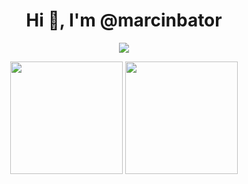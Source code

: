 <h1 align="center">Hi 👋, I'm @marcinbator</h1>

<p align="center">
  <a href="https://skillicons.dev">
    <img src="https://skillicons.dev/icons?i=java,spring,next,cpp" />
  </a>
</p>

<p align="center">
  <img height="180em" src="https://github-readme-stats.vercel.app/api?username=marcinbator&theme=noctis_minimus&show_icons=true" />
 <img height="180em" src="https://github-readme-stats.vercel.app/api/top-langs/?username=marcinbator&theme=noctis_minimus&layout=compact" /> 
</p>
